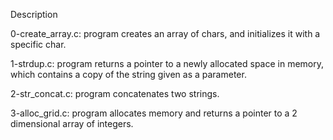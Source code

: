 Description

0-create_array.c: program creates an array of chars, and initializes it with a specific char.

1-strdup.c: program returns a pointer to a newly allocated space in memory, which contains a copy of the string given as a parameter.

2-str_concat.c: program concatenates two strings.

3-alloc_grid.c: program allocates memory and returns a pointer to a 2 dimensional array of integers.

